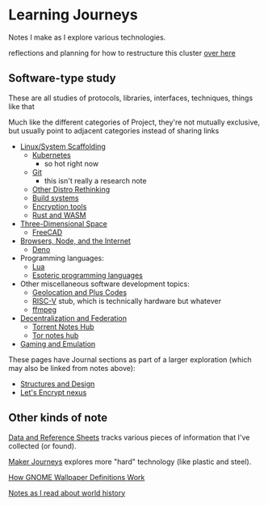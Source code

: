 # Learning Journeys

Notes I make as I explore various technologies.

reflections and planning for how to restructure this cluster [over here](44242ac9-feba-499c-a5f8-8016025511e7.md)

## Software-type study

These are all studies of protocols, libraries, interfaces, techniques, things like that

Much like the different categories of Project, they're not mutually exclusive, but usually point to adjacent categories instead of sharing links

- [Linux/System Scaffolding](aab8f713-cba7-457c-aa4c-f77c00f5ef99.md)
  - [Kubernetes](f7ab56ca-06db-4c96-808f-4d0b0ee47819.md)
    - so hot right now
  - [Git](e72591d5-c372-4f03-a1a5-3d3edbd7b73f.md)
    - this isn't really a research note
  - [Other Distro Rethinking](dde874e2-68da-4dba-a357-fa0b96504ee6.md)
  - [Build systems](3b95a88f-9533-4f4c-8cf8-e032e2bf3bc1.md)
  - [Encryption tools](01711827-4e0c-49e2-a546-5317cb79a3a6.md)
  - [Rust and WASM](a0efb9a5-5ec8-4ced-8c1b-6b6a338277ce.md)
- [Three-Dimensional Space](99e3281d-db72-429b-a6c2-9aea173d1db7.md)
  - [FreeCAD](45da30fd-af1a-44b5-944b-b25e75b031d2.md)
- [Browsers, Node, and the Internet](18121112-bde0-4717-a221-d4f4b38155fd.md)
  - [Deno](38cfc8cd-aeee-43d3-af02-9b9f3416ab6e.md)
- Programming languages:
  - [Lua](883c2c73-67b0-43ef-8282-5aa638e9f4e9.md)
  - [Esoteric programming languages](159de284-6389-482f-85cc-26934b48af26.md)
- Other miscellaneous software development topics:
  - [Geolocation and Plus Codes](d6275afb-9e9f-47a3-9a8a-338ddf870ccd.md)
  - [RISC-V](35027518-3f14-463d-aa87-d2fd124c6bd5.md) stub, which is technically hardware but whatever
  - [ffmpeg](90b21401-7acd-46ef-a4b8-739425572542.md)
- [Decentralization and Federation](c47c2afa-59e0-4cde-a5b5-6afe4509ac46.md)
  - [Torrent Notes Hub](7c6ca944-7814-40c7-a1ba-5d34bc0b61e7.md)
  - [Tor notes hub](bf6417a7-0c97-497c-a1be-d5c2a52bfcda.md)
- [Gaming and Emulation](5f300d2c-da81-4124-8e4f-480bd4e2b552.md)

These pages have Journal sections as part of a larger exploration (which may also be linked from notes above):

- [Structures and Design](8642721a-f8a5-41c3-a21c-dba6decb200a.md)
- [Let's Encrypt nexus](4ea48809-1a9d-42b6-aebc-22902d831c24.md)

## Other kinds of note

[Data and Reference Sheets](3823093b-64d3-43f8-ab26-853d39123d90.md) tracks various pieces of information that I've collected (or found).

[Maker Journeys](cd84567a-5cb9-43e8-85b0-bfe39960655a.md) explores more "hard" technology (like plastic and steel).

[How GNOME Wallpaper Definitions Work](cd850ec1-4f00-42f2-88a5-8642b25ccb64.md)

[Notes as I read about world history](9e5cecef-00f7-48af-87f1-e68b0b3f3463.md)
